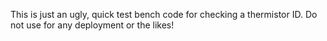 This is just an ugly, quick test bench code for checking a thermistor ID. Do not use for any deployment or the likes!

